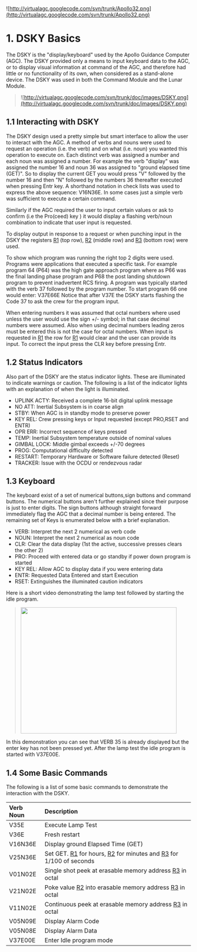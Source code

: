 ![http://virtualagc.googlecode.com/svn/trunk/Apollo32.png](http://virtualagc.googlecode.com/svn/trunk/Apollo32.png)
# 1. DSKY Basics #
The DSKY is the "display/keyboard" used by the Apollo Guidance Computer (AGC).  The DSKY provided only a means to input keyboard data to the AGC, or to display visual information at command of the AGC, and therefore had little or no functionality of its own, when considered as a stand-alone device. The DSKY was used in both the Command Module and the Lunar Module.

> ![http://virtualagc.googlecode.com/svn/trunk/doc/images/DSKY.png](http://virtualagc.googlecode.com/svn/trunk/doc/images/DSKY.png)

## 1.1 Interacting with DSKY ##
The DSKY design used a pretty simple but smart interface to allow the user to interact with the AGC. A method of verbs and nouns were used to request an operation (i.e. the verb) and on what (i.e. noun) you wanted this operation to execute on. Each distinct verb was assigned a number and each noun was assigned a number. For example the verb "display" was assigned the number 16 and noun 36 was assigned to "ground elapsed time (GET)". So to display the current GET you would press "V" followed by the number 16 and then "N" followed by the numbers 36 thereafter executed when pressing Entr key. A shorthand notation in check lists was used to express the above sequence: V16N36E. In some cases just a simple verb was sufficient to execute a certain command.

Similarly if the AGC required the user to input certain values or ask to confirm (i.e the Pro(ceed) key ) it would display a flashing verb/noun combination to indicate that user input is requested.

To display output in response to a request or when punching input in the DSKY the registers [R1](https://code.google.com/p/virtualagc/source/detail?r=1) (top row), [R2](https://code.google.com/p/virtualagc/source/detail?r=2) (middle row) and [R3](https://code.google.com/p/virtualagc/source/detail?r=3) (bottom row) were used.

To show which program was running the right top 2 digits were used. Programs were applications that executed a specific task. For example program 64 (P64) was the high gate approach program where as P66 was the final landing phase program and P68 the post landing shutdown program to prevent inadvertent RCS firing. A program was typically started with the verb 37 followed by the program number. To start program 66 one would enter: V37E66E Notice that after V37E the DSKY starts flashing the Code 37 to ask the crew for the program input.

When entering numbers it was assumed that octal numbers where used unless the user would use the sign +/- symbol; in that case decimal numbers were assumed. Also when using decimal numbers leading zeros must be entered this is not the case for octal numbers. When input is requested in [R1](https://code.google.com/p/virtualagc/source/detail?r=1) the row for [R1](https://code.google.com/p/virtualagc/source/detail?r=1) would clear and the user can provide its input. To correct the input press the CLR key before pressing Entr.

## 1.2 Status Indicators ##
Also part of the DSKY are the status indicator lights. These are illuminated to indicate warnings or caution. The following is a list of the indicator lights with an explanation of when the light is illuminated.
  * UPLINK ACTY: Received a complete 16-bit digital uplink message
  * NO ATT: Inertial Subsystem is in coarse align
  * STBY: When AGC is in standby mode to preserve power
  * KEY REL: Crew pressing keys or Input requested (except PRO,RSET and ENTR)
  * OPR ERR: Incorrect sequence of keys pressed
  * TEMP: Inertial Subsystem temperature outside of nominal values
  * GIMBAL LOCK: Middle gimbal exceeds +/-70 degrees
  * PROG: Computational difficulty detected
  * RESTART: Temporary Hardware or Software failure detected (Reset)
  * TRACKER: Issue with the OCDU or rendezvous radar

## 1.3 Keyboard ##
The keyboard exist of a set of numerical buttons,sign buttons and command buttons. The numerical buttons aren't further explained since their purpose is just to enter digits. The sign buttons although straight forward immediately flag the AGC that a decimal number is being entered. The remaining set of Keys is enumerated below with a brief explanation.
  * VERB: Interpret the next 2 numerical as verb code
  * NOUN: Interpret the next 2 numerical as noun code
  * CLR: Clear the data display (1st the active, successive presses clears the other 2)
  * PRO: Proceed with entered data or go standby if power down program is started
  * KEY REL: Allow AGC to display data if you were entering data
  * ENTR: Requested Data Entered and start Execution
  * RSET: Extinguishes the illuminated caution indicators

Here is a short video demonstrating the lamp test followed by starting the idle program.

> <a href='http://www.youtube.com/watch?feature=player_embedded&v=PF-9SyWM1Mw' target='_blank'><img src='http://img.youtube.com/vi/PF-9SyWM1Mw/0.jpg' width='425' height=344 /></a>

In this demonstration you can see that VERB 35 is already displayed but the enter key has not been pressed yet. After the lamp test the idle program is started with V37E00E.

## 1.4 Some Basic Commands ##
The following is a list of some basic commands to demonstrate the interaction with the DSKY.

| **Verb Noun** | **Description**                                                     |
|:--------------|:--------------------------------------------------------------------|
| V35E          | Execute Lamp Test                                                   |
| V36E          | Fresh restart                                                       |
| V16N36E       | Display ground Elapsed Time (GET)                                   |
| V25N36E       | Set GET. [R1](https://code.google.com/p/virtualagc/source/detail?r=1) for hours, [R2](https://code.google.com/p/virtualagc/source/detail?r=2) for minutes and [R3](https://code.google.com/p/virtualagc/source/detail?r=3) for 1/100 of seconds |
| V01N02E       | Single shot peek at erasable memory address [R3](https://code.google.com/p/virtualagc/source/detail?r=3) in octal |
| V21N02E       | Poke value [R2](https://code.google.com/p/virtualagc/source/detail?r=2) into erasable memory address [R3](https://code.google.com/p/virtualagc/source/detail?r=3) in octal |
| V11N02E       | Continuous peek at erasable memory address [R3](https://code.google.com/p/virtualagc/source/detail?r=3) in octal |
| V05N09E       | Display Alarm Code                                                  |
| V05N08E       | Display Alarm Data                                                  |
| V37E00E       | Enter Idle program mode                                             |
